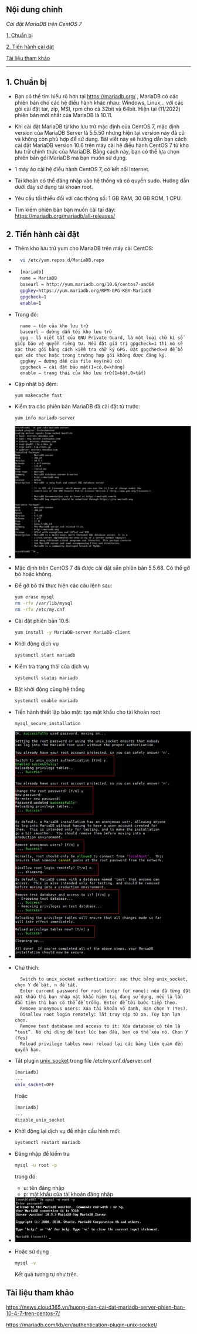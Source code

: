 ## Nội dung chính

_Cài đặt MariaDB trên CentOS 7_

[1. Chuẩn bị](#1)

[2. Tiến hành cài đặt](#2)

[Tài liệu tham khảo](#3)

___

## <a name="1" >1. Chuẩn bị</a>

- Bạn có thể tìm hiểu rõ hơn tại <https://mariadb.org/> , MariaDB có các phiên bản cho các hệ điều hành khác nhau: Windows, Linux,.. với các gói cài đặt tar, zip, MSI, rpm cho cả 32bit và 64bit. Hiện tại (11/2022) phiên bản mới nhất của MariaDB là 10.11.

- Khi cài đặt MariaDB từ kho lưu trữ mặc định của CentOS 7, mặc định version của MariaDB Server là 5.5.50 nhưng hiện tại version này đã cũ và không còn phù hợp để sử dụng. Bài viết này sẽ hướng dẫn bạn cách cài đặt MariaDB version 10.6 trên máy cài hệ điều hành CentOS 7 từ ​​kho lưu trữ chính thức của MariaDB. Bằng cách này, bạn có thể lựa chọn phiên bản gói MariaDB mà bạn muốn sử dụng.

- 1 máy ảo cài hệ điều hành CentOS 7, có kết nối Internet.
- Tài khoản có thể đăng nhập vào hệ thống và có quyền sudo. Hướng dẫn dưới đây sử dụng tài khoản root.
- Yêu cầu tối thiểu đối với các thông số: 1 GB RAM, 30 GB ROM, 1 CPU.
- Tìm kiếm phiên bản bạn muốn cài tại đây: <https://mariadb.org/mariadb/all-releases/>

## <a name="2" >2. Tiến hành cài đặt</a>

- Thêm kho lưu trữ yum cho MariaDB trên máy cài CentOS:

- ```sh
    vi /etc/yum.repos.d/MariaDB.repo
  ```

- ```sh
    [mariadb]
    name = MariaDB
    baseurl = http://yum.mariadb.org/10.6/centos7-amd64
    gpgkey=https://yum.mariadb.org/RPM-GPG-KEY-MariaDB
    gpgcheck=1 
    enable=1
  ```

- Trong đó:

        name – tên của kho lưu trữ
        baseurl – đường dẫn tới kho lưu trữ
        gpg – là viết tắt của GNU Private Guard, là một loại chữ kí số giúp bảo vệ quyền riêng tư. Nếu đặt giá trị gpgcheck=1 thì nó sẽ xác thực gói bằng cách kiểm tra chữ ký GPG. Đặt gpgcheck=0 để bỏ qua xác thực hoặc trong trường hợp gói không được đăng ký.
        gpgkey – đường dẫn của file key(nếu có)
        gpgcheck – cài đặt bảo mật(1=có,0=không)
        enable – trạng thái của kho lưu trữ(1=bật,0=tắt)

- Cập nhật bộ đệm:

    ```sh
    yum makecache fast
    ```

- Kiểm tra các phiên bản MariaDB đã cài đặt từ trước:

    ```sh
    yum info mariadb-server 
    ```

- <img src="Images/info-mariadb.PNG" width="">

- Mặc định trên CentOS 7 đã được cài dặt sẵn phiên bản 5.5.68. Có thể gỡ bỏ hoặc không.
- Để gỡ bỏ thì thực hiện các câu lệnh sau:

    ```sh
    yum erase mysql
    rm -rfv /var/lib/mysql
    rm -rfv /etc/my.cnf
    ```

- Cài đặt phiên bản 10.6:

    ```sh
    yum install -y MariaDB-server MariaDB-client
    ```

- Khởi động dịch vụ

    ```sh
    systemctl start mariadb
    ```

- Kiểm tra trạng thái của dịch vụ

    ```sh
    systemctl status mariadb
    ```

- Bật khởi động cùng hệ thống

    ```sh
    systemctl enable mariadb
    ```

- Tiến hành thiết lập bảo mật: tạo mật khẩu cho tài khoản root

    ```sh
    mysql_secure_installation
    ```

- <img src="Images/root_pass.png" width="">

- Chú thích:

        Switch to unix_socket authentication: xác thực bằng unix_socket, chọn Y để bật, n để tắt.
        Enter current password for root (enter for none): nếu đã từng đặt mật khẩu thì bạn nhập mật khẩu hiện tại đang sử dụng, nếu là lần đầu tiên thì bạn có thể để trống. Enter để tới bước tiếp theo.
        Remove anonymous users: Xóa tài khoản vô danh, Bạn chon Y (Yes).
        Disallow root login remotely: Tắt truy cập từ xa. Tùy bạn lựa chọn.
        Remove test database and access to it: Xóa database có tên là “test”. Nó chỉ dùng để test lúc ban đầu, bạn có thể xóa nó. Chon Y (Yes)
        Reload privilege tables now: reload lại các bảng liên quan đến quyền hạn.

- Tắt plugin [unix_socket](https://mariadb.com/kb/en/authentication-plugin-unix-socket/) trong file /etc/my.cnf.d/server.cnf

    ```sh
    [mariadb]
    ...
    unix_socket=OFF
    ```

    Hoặc

    ```sh
    [mariadb]
    ...
    disable_unix_socket
    ```

- Khởi động lại dịch vụ để nhận cấu hình mới:

    ```sh
    systemctl restart mariadb
    ```

- Đăng nhập để kiểm tra

    ```sh
    mysql -u root -p 
    ```

    trong đó:

  - u: tên đăng nhập
  - p: mật khẩu của tài khoản đăng nhập

- <img src="Images/root_login.PNG" width="">

- Hoặc sử dụng

    ```sh
    mysql -v
    ```

    Kết quả tương tự như trên.

## <a name="3" >Tài liệu tham khảo</a>

<https://news.cloud365.vn/huong-dan-cai-dat-mariadb-server-phien-ban-10-4-7-tren-centos-7/>

<https://mariadb.com/kb/en/authentication-plugin-unix-socket/>
